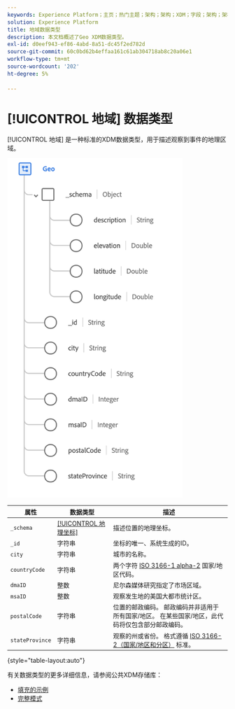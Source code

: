 ```yaml
---
keywords: Experience Platform；主页；热门主题；架构；架构；XDM；字段；架构；架构；地理；数据类型；数据类型；
solution: Experience Platform
title: 地域数据类型
description: 本文档概述了Geo XDM数据类型。
exl-id: d0eef943-ef86-4abd-8a51-dc45f2ed782d
source-git-commit: 60c0bd62b4effaa161c61ab304718ab8c20a06e1
workflow-type: tm+mt
source-wordcount: '202'
ht-degree: 5%

---
```


# [!UICONTROL 地域] 数据类型

[!UICONTROL 地域] 是一种标准的XDM数据类型，用于描述观察到事件的地理区域。

<img src="../images/data-types/geo.png" width="400" /><br />

| 属性 | 数据类型 | 描述 |
| --- | --- | --- |
| `_schema` | [[!UICONTROL 地理坐标]](./geo-coordinates.md) | 描述位置的地理坐标。 |
| `_id` | 字符串 | 坐标的唯一、系统生成的ID。 |
| `city` | 字符串 | 城市的名称。 |
| `countryCode` | 字符串 | 两个字符 <a href="https://datahub.io/core/country-list">ISO 3166-1 alpha-2</a> 国家/地区代码。 |
| `dmaID` | 整数 | 尼尔森媒体研究指定了市场区域。 |
| `msaID` | 整数 | 观察发生地的美国大都市统计区。 |
| `postalCode` | 字符串 | 位置的邮政编码。 邮政编码并非适用于所有国家/地区。 在某些国家/地区，此代码将仅包含部分邮政编码。 |
| `stateProvince` | 字符串 | 观察的州或省份。 格式遵循 [ISO 3166-2（国家/地区和分区）](https://www.unece.org/cefact/locode/subdivisions.html) 标准。 |

{style=&quot;table-layout:auto&quot;}

有关数据类型的更多详细信息，请参阅公共XDM存储库：

* [填充的示例](https://github.com/adobe/xdm/blob/master/components/datatypes/demographic/geo.example.1.json)
* [完整模式](https://github.com/adobe/xdm/blob/master/components/datatypes/demographic/geo.schema.json)
